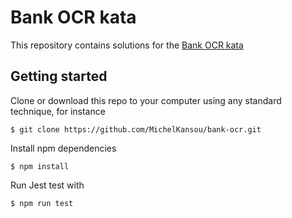 # Bank OCR kata

This repository contains solutions for the [Bank OCR kata](http://codingdojo.org/kata/BankOCR/)

## Getting started

Clone or download this repo to your computer using any standard technique, for instance

    $ git clone https://github.com/MichelKansou/bank-ocr.git
    
Install npm dependencies

    $ npm install
    
Run Jest test with

    $ npm run test
